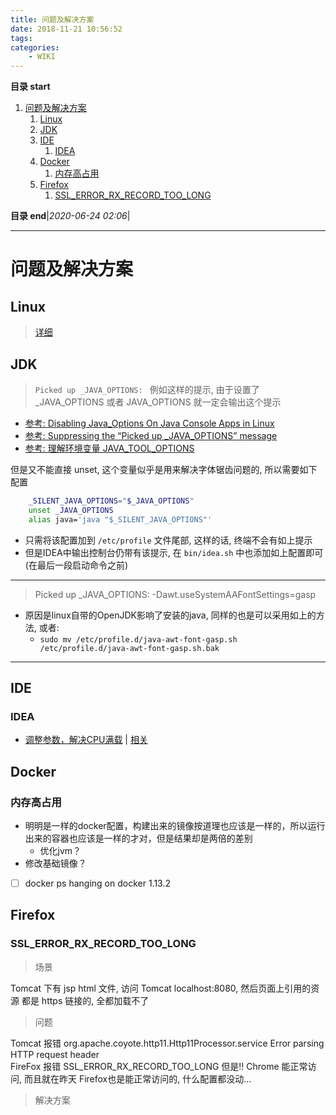 ```yaml
---
title: 问题及解决方案
date: 2018-11-21 10:56:52
tags: 
categories: 
    - WIKI
---
```


**目录 start**

1. [问题及解决方案](#问题及解决方案)
    1. [Linux](#linux)
    1. [JDK](#jdk)
    1. [IDE](#ide)
        1. [IDEA](#idea)
    1. [Docker](#docker)
        1. [内存高占用](#内存高占用)
    1. [Firefox](#firefox)
        1. [SSL_ERROR_RX_RECORD_TOO_LONG](#ssl_error_rx_record_too_long)

**目录 end**|_2020-06-24 02:06_|
****************************************
# 问题及解决方案
## Linux 
> [详细](/Linux/Base/LinuxProblem.md)

## JDK
> `Picked up _JAVA_OPTIONS: ` 例如这样的提示, 由于设置了 _JAVA_OPTIONS 或者 JAVA_OPTIONS 就一定会输出这个提示

- [参考: Disabling Java_Options On Java Console Apps in Linux](https://nixmash.com/post/disabling-java_options-on-java-console-apps-in-linux)
- [参考: Suppressing the “Picked up _JAVA_OPTIONS” message](https://superuser.com/questions/585695/suppressing-the-picked-up-java-options-message)
- [参考: 理解环境变量 JAVA_TOOL_OPTIONS](https://segmentfault.com/a/1190000008545160)

但是又不能直接 unset, 这个变量似乎是用来解决字体锯齿问题的, 所以需要如下配置
```sh
    _SILENT_JAVA_OPTIONS="$_JAVA_OPTIONS"
    unset _JAVA_OPTIONS
    alias java='java "$_SILENT_JAVA_OPTIONS"'
```
- 只需将该配置加到  `/etc/profile` 文件尾部, 这样的话, 终端不会有如上提示
- 但是IDEA中输出控制台仍带有该提示, 在 `bin/idea.sh` 中也添加如上配置即可(在最后一段启动命令之前)

*******************************
> Picked up _JAVA_OPTIONS: -Dawt.useSystemAAFontSettings=gasp
- 原因是linux自带的OpenJDK影响了安装的java, 同样的也是可以采用如上的方法, 或者:
    - `sudo mv /etc/profile.d/java-awt-font-gasp.sh /etc/profile.d/java-awt-font-gasp.sh.bak`

*************************
## IDE
### IDEA
- [调整参数，解决CPU满载](https://intellij-support.jetbrains.com/hc/en-us/articles/206544869) | [相关](https://intellij-support.jetbrains.com/hc/en-us/articles/207241235)

## Docker
### 内存高占用
- 明明是一样的docker配置，构建出来的镜像按道理也应该是一样的，所以运行出来的容器也应该是一样的才对，但是结果却是两倍的差别
    - 优化jvm？
- 修改基础镜像？

- [ ] docker ps hanging on docker 1.13.2

## Firefox 
### SSL_ERROR_RX_RECORD_TOO_LONG
> 场景

Tomcat 下有 jsp html 文件, 访问 Tomcat localhost:8080, 然后页面上引用的资源 都是 https 链接的, 全都加载不了  

> 问题

Tomcat 报错  org.apache.coyote.http11.Http11Processor.service Error parsing HTTP request header  
FireFox 报错 SSL_ERROR_RX_RECORD_TOO_LONG
但是!! Chrome 能正常访问, 而且就在昨天 Firefox也是能正常访问的, 什么配置都没动...

> 解决方案

